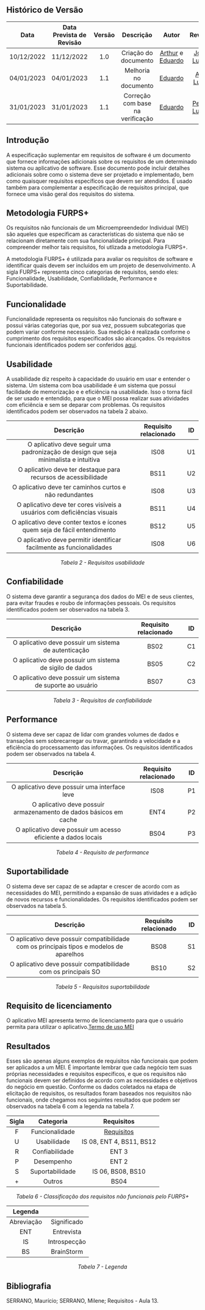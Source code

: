 ## <a>Histórico de Versão</a>
|Data|Data Prevista de Revisão|Versão|Descrição|Autor|Revisor|
| :----------: |:-----------:| :------: | :-----------: | :---------: |:---------: |
|10/12/2022|11/12/2022|1.0|Criação do documento| [Arthur](https://github.com/Eruel6) e [Eduardo](https://github.com/edudsan) | [João Lucas](https://github.com/HacKairos) |
|04/01/2023|04/01/2023|1.1|Melhoria no documento| [Eduardo](https://github.com/edudsan) | [Ana Luiza](https://github.com/AnHoff) |
|31/01/2023|31/01/2023|1.1|Correção com base na verificação| [Eduardo](https://github.com/edudsan) | [Pedro Lucas](https://github.com/PedroLSF) |

## <a>Introdução </a>

A especificação suplementar em requisitos de software é um documento que fornece informações adicionais sobre os requisitos de um determinado sistema ou aplicativo de software. Esse documento pode incluir detalhes adicionais sobre como o sistema deve ser projetado e implementado, bem como quaisquer requisitos específicos que devem ser atendidos. É usado também para complementar a especificação de requisitos principal, que fornece uma visão geral dos requisitos do sistema.

## <a>Metodologia FURPS+</a>

Os requisitos não funcionais de um Microempreendedor Individual (MEI) são aqueles que especificam as características do sistema que não se relacionam diretamente com sua funcionalidade principal. Para compreender melhor tais requisitos, foi utlizada a metodologia FURPS+. 

A metodologia FURPS+ é utilizada para avaliar os requisitos de software e identificar quais devem ser incluídos em um projeto de desenvolvimento. A sigla FURPS+ representa cinco categorias de requisitos, sendo eles: Funcionalidade, Usabilidade, Confiabilidade, Performance e Suportabilidade.

## <a>Funcionalidade</a>

Funcionalidade representa os requisitos não funcionais do software e possui várias categorias que, por sua vez, possuem subcategorias que podem variar conforme necessário. Sua medição é realizada conforme o cumprimento dos requisitos especificados são alcançados. Os requisitos funcionais identificados podem ser conferidos [aqui](../Elicitacao/tecnicas-priorizacao.md).

## <a>Usabilidade</a>

A usabilidade diz respeito à capacidade do usuário em usar e entender o sistema. Um sistema com boa usabilidade é um sistema que possui facilidade de memorização e e eficiência na usabilidade. Isso o torna fácil de ser usado e entendido, para que o MEI possa realizar suas atividades com eficiência e sem se deparar com problemas. Os requisitos identificados podem ser observados na tabela 2 abaixo.

<center>

|Descrição|Requisito relacionado|ID|
| :----------: | :------: | :---: |
| O aplicativo deve seguir uma padronização de design que seja minimalista e intuitiva | IS08 | U1 |
| O aplicativo deve ter destaque para recursos de acessibilidade | BS11 | U2 |
| O aplicativo deve ter caminhos curtos e não redundantes | IS08 | U3 |
| O aplicativo deve ter cores visíveis a usuários com deficiências visuais | BS11 | U4 |
| O aplicativo deve conter textos e ícones quem seja de fácil entendimento | BS12 | U5 |
| O aplicativo deve permitir identificar facilmente as funcionalidades | IS08 | U6 |

*Tabela 2 - Requisitos usabilidade*
 
</center>

## <a>Confiabilidade</a>

O sistema deve garantir a segurança dos dados do MEI e de seus clientes, para evitar fraudes e roubo de informações pessoais. Os requisitos identificados podem ser observados na tabela 3.

<center>
 
|Descrição|Requisito relacionado|ID|
| :----------: | :------: | :------: |
| O aplicativo deve possuir um sistema de autenticação | BS02 | C1 |
| O aplicativo deve possuir um sistema de sigilo de dados | BS05 | C2 |
| O aplicativo deve possuir um sistema de suporte ao usuário | BS07 | C3 |

*Tabela 3 - Requisitos de confiabilidade*

</center>
 
## <a>Performance</a>

O sistema deve ser capaz de lidar com grandes volumes de dados e transações sem sobrecarregar ou travar, garantindo a velocidade e a eficiência do processamento das informações. Os requisitos identificados podem ser observados na tabela 4.

<center>
 
|Descrição|Requisito relacionado|ID|
| :----------: | :------: | :------: |
| O aplicativo deve possuir uma interface leve  | IS08 | P1 |
| O aplicativo deve possuir armazenamento de dados básicos em cache  | ENT4 | P2 |
| O aplicativo deve possuir um acesso eficiente a dados locais  | BS04 | P3 |

*Tabela 4 - Requisito de performance*

</center>
  
## <a>Suportabilidade</a>

O sistema deve ser capaz de se adaptar e crescer de acordo com as necessidades do MEI, permitindo a expansão de suas atividades e a adição de novos recursos e funcionalidades. Os requisitos identificados podem ser observados na tabela 5.

<center>
 
|Descrição|Requisito relacionado|ID|
| :----------: | :------: | :------: |
| O aplicativo deve possuir compatibilidade com os principais tipos e modelos de aparelhos | BS08 | S1 |
| O aplicativo deve possuir compatibilidade com os principais SO | BS10 | S2 |

*Tabela 5 - Requisitos suportabilidade*

</center>

## Requisito de licenciamento
O aplicativo MEI apresenta termo de licenciamento para que o usuário permita para utilizar o aplicativo.[Termo de uso MEI](../Elicitacao/ModeloTermoConsentimento.md)
 
## <a>Resultados</a>

Esses são apenas alguns exemplos de requisitos não funcionais que podem ser aplicados a um MEI. É importante lembrar que cada negócio tem suas próprias necessidades e 
requisitos específicos, e que os requisitos não funcionais devem ser definidos de acordo com as necessidades e objetivos do negócio em questão. Conforme os dados coletados na etapa de elicitação de requisitos, os resultados foram baseados nos requisitos não funcionais, onde chegamos nos seguintes resultados 
que podem ser observados na tabela 6 com a legenda na tabela 7.

<center>

|Sigla|Categoria|Requisitos| 
| :----------: | :------: | :------: | 
|F| Funcionalidade | [Requisitos](../Elicitacao/tecnicas-priorizacao.md) | 
|U| Usabilidade | IS 08, ENT 4, BS11, BS12   | 
|R|Confiabilidade |  ENT 3| 
|P|Desempenho| ENT 2 | 
|S|Suportabilidade| IS 06, BS08, BS10 | 
|+|Outros| BS04 | 

*Tabela 6 - Classificação dos requisitos não funcionais pelo FURPS+*

|Legenda| |
| :----------: | :----------: |
| Abreviação | Significado| 
| ENT | Entrevista |
| IS | Introspecção |
| BS | BrainStorm |

*Tabela 7 - Legenda*

</center>
 
## <a>Bibliografia</a>

SERRANO, Maurício; SERRANO, Milene; Requisitos - Aula 13.
